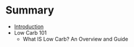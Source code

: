 # Summary

* [Introduction](introduction.md)
* Low Carb 101
   * What IS Low Carb? An Overview and Guide

